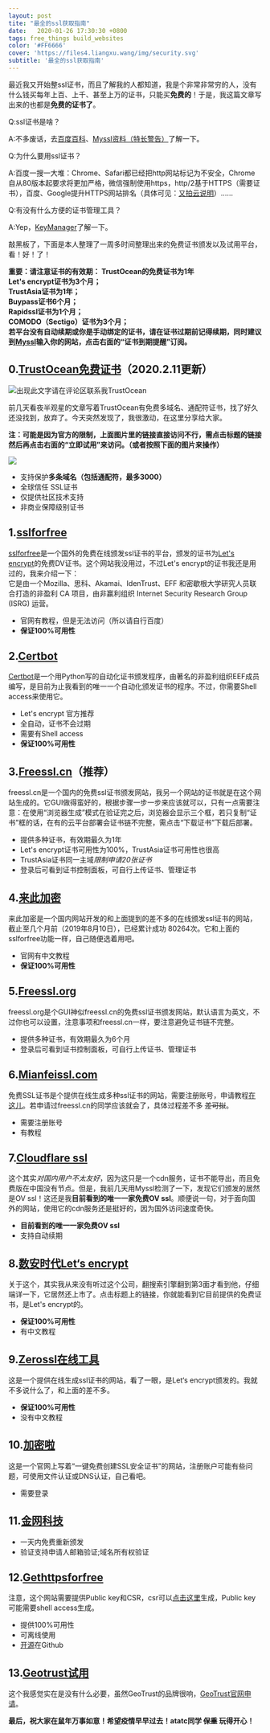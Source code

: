 ```yaml
---
layout: post
tite: "最全的ssl获取指南"
date:   2020-01-26 17:30:30 +0800
tags: free_things build_websites
color: '#FF6666'
cover: 'https://files4.liangxu.wang/img/security.svg'
subtitle: '最全的ssl获取指南'
---
```

最近我又开始整ssl证书，而且了解我的人都知道，我是个非常非常穷的人，没有什么钱买每年上百、上千、甚至上万的证书，只能买**免费的**！于是，我这篇文章写出来的也都是**免费的证书了**。

Q:ssl证书是啥？

A:不多废话，去[百度百科](https://baike.baidu.com/item/SSL%E8%AF%81%E4%B9%A6/5201468)、[Myssl资料（特长警告）](https://static.myssl.com/resurces/myssl/bestpractices/HTTPS%D7%EE%BC%D1%CA%B5%BC%F9V1.0.pdf
)了解一下。

Q:为什么要用ssl证书？

A:百度一搜一大堆：Chrome、Safari都已经把http网站标记为不安全，Chrome自从80版本起要求将更加严格，微信强制使用https，http/2基于HTTPS（需要证书），百度、Google提升HTTPS网站排名（具体可见：[又拍云说明](https://www.upyun.com/https)）……

Q:有没有什么方便的证书管理工具？

A:Yep，[KeyManager](https://keymanager.org/)了解一下。

敲黑板了，下面是本人整理了一周多时间整理出来的免费证书颁发以及试用平台，看！好！了！

**重要：请注意证书的有效期：
TrustOcean的免费证书为1年<br>
Let's encrypt证书为3个月；<br>
TrustAsia证书为1年；<br>
Buypass证书6个月；<br>
Rapidssl证书为1个月；<br>
COMODO（Sectigo）证书为3个月；<br>
若平台没有自动续期或你是手动绑定的证书，请在证书过期前记得续期，同时建议到[Myssl](https://myssl.com)输入你的网站，点击右面的“证书到期提醒”订阅。**

## 0.[TrustOcean免费证书](https://console.trustocean.com/cart.php?a=confproduct&i=0)（2020.2.11更新）

![出现此文字请在评论区联系我TrustOcean](https://ae01.alicdn.com/kf/H19005efcc0e14cf4b846fd3560e2df9cW.png)

前几天看夜半观星的文章写着TrustOcean有免费多域名、通配符证书，找了好久还没找到，放弃了。今天突然发现了，我很激动，在这里分享给大家。

**注：可能是因为官方的限制，上面图片里的链接直接访问不行，需点击标题的链接然后再点击右面的“立即试用”来访问。（或者按照下面的图片来操作）**

![](https://img01.sogoucdn.com/app/a/100520146/c1832c0e4e7d946911a1f18e94d16809)

- 支持保护**多条域名（包括通配符，最多3000）**
- 全球信任 SSL证书
- 仅提供社区技术支持
- 非商业保障级别证书

## 1.[sslforfree](https://www.sslforfree.com/)

[sslforfree](https://www.sslforfree.com/)是一个国外的免费在线颁发ssl证书的平台，颁发的证书为[Let's encrypt](https://letsencrypt.org/)的免费DV证书。这个网站我没用过，不过Let's encrypt的证书我还是用过的，我来介绍一下：<br>
它是由一个Mozilla、思科、Akamai、IdenTrust、EFF 和密歇根大学研究人员联合打造的非盈利 CA 项目，由非赢利组织 Internet Security Research Group (ISRG) 运营。<br>

- 官网有教程，但是无法访问（所以请自行百度）
- **保证100%可用性**

## 2.[Certbot](https://certbot.eff.org/)

[Certbot](https://certbot.eff.org/)是一个用Python写的自动化证书颁发程序，由著名的非盈利组织EEF成员编写，是目前为止我看到的唯一一个自动化颁发证书的程序。不过，你需要Shell access来使用它。

- Let's encrypt 官方推荐
- 全自动，证书不会过期
- 需要有Shell access
- **保证100%可用性**

## 3.[Freessl.cn](https://freessl.cn)（推荐）

freessl.cn是一个国内的免费ssl证书颁发网站，我另一个网站的证书就是在这个网站生成的。它GUI做得蛮好的，根据步骤一步一步来应该就可以，只有一点需要注意：在使用“浏览器生成”模式在验证完之后，浏览器会显示三个框，若只复制“证书”框的话，在有的云平台部署会证书链不完整，需点击“下载证书”下载后部署。

- 提供多种证书，有效期最久为1年
- Let's encrypt证书可用性为100%，TrustAsia证书可用性也很高
- TrustAsia证书同一主域*限制申请20张证书*
- 登录后可看到证书控制面板，可自行上传证书、管理证书

## 4.[来此加密](https://letsencrypt.osfipin.com/)

来此加密是一个国内网站开发的和上面提到的差不多的在线颁发ssl证书的网站，截止至几个月前（2019年8月10日），已经累计成功 80264次。它和上面的sslforfree功能一样，自己随便选着用吧。

- 官网有中文教程
- **保证100%可用性**

## 5.[Freessl.org](https://freessl.org)

freessl.org是个GUI神似freessl.cn的免费ssl证书颁发网站，默认语言为英文，不过你也可以设置，注意事项和freessl.cn一样，要注意避免证书链不完整。

- 提供多种证书，有效期最久为6个月
- 登录后可看到证书控制面板，可自行上传证书、管理证书

## 6.[Mianfeissl.com](https://www.mianfeissl.com/)

免费SSL证书是个提供在线生成多种ssl证书的网站，需要注册账号，申请教程[在这儿](https://www.mianfeissl.com/docs/sort_6/pages_44)。若申请过freessl.cn的同学应该就会了，具体过程差不多 ~~差可拟~~。

- 需要注册账号
- 有教程

## 7.[Cloudflare ssl](https://www.cloudflare.com/zh-cn/ssl/)

这个其实*对国内用户不太友好*，因为这只是一个cdn服务，证书不能导出，而且免费版在中国没有节点。但是，我前几天用Myssl检测了一下，发现它们颁发的居然是OV ssl！这还是我**目前看到的唯一一家免费OV ssl**。顺便说一句，对于面向国外的网站，使用它的cdn服务还是挺好的，因为国外访问速度奇快。

- **目前看到的唯一一家免费OV ssl**
- 支持自动续期

## 8.[数安时代Let‘s encrypt](https://certmall.trustauth.cn/Free/)

关于这个，其实我从来没有听过这个公司，翻搜索引擎翻到第3面才看到他，仔细端详一下，它居然还上市了。点击标题上的链接，你就能看到它目前提供的免费证书，是Let's encrypt的。

- **保证100%可用性**
- 有中文教程

## 9.[Zerossl在线工具](https://zerossl.com/free-ssl/#crt)

这是一个提供在线生成ssl证书的网站，看了一眼，是Let‘s encrypt颁发的。我就不多说什么了，和上面的差不多。

- **保证100%可用性**
- 没有中文教程

## 10.[加密啦](https://www.ssl.la/)

这是一个官网上写着“一键免费创建SSL安全证书”的网站，注册账户可能有些问题，可使用文件认证或DNS认证，自己看吧。

- 需要登录

## 11.[金网科技](https://www.kingnettech.com/ssl/freessl/#apply-free-form)

- 一天内免费重新颁发
- 验证支持申请人邮箱验证;域名所有权验证

## 12.[Gethttpsforfree](https://gethttpsforfree.com/)

注意，这个网站需要提供Public key和CSR，csr可以[点击这里](https://www.chinassl.net/ssltools/generator-csr.html)生成，Public key可能需要shell access生成。

- 提供100%可用性
- 可离线使用
- [开源](https://github.com/diafygi/gethttpsforfree)在Github

## 13.[Geotrust试用](https://www.geotrust.com/ssl/free-ssl-certificate/)

这个我感觉实在是没有什么必要，虽然GeoTrust的品牌很响，[GeoTrust官网申请](https://www.geotrust.com/ssl/free-ssl-certificate/)。

**最后，祝大家在鼠年万事如意！希望疫情早早过去！atatc同学 ~~保重~~ 玩得开心！**